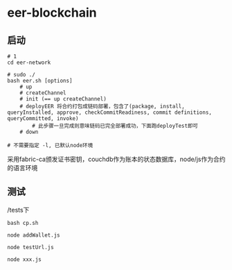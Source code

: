 # eer-blockchain

## 启动

```shell script
# 1
cd eer-network

# sudo ./
bash eer.sh [options]  
    # up
    # createChannel
    # init (== up createChannel)
    # deployEER 将合约打包成链码部署，包含了(package, install, queryInstalled, approve, checkCommitReadiness, commit definitions, queryCommitted, invoke)
        # 此步骤一旦完成则意味链码已完全部署成功，下面跑deployTest即可
    # down

# 不需要指定 -l, 已默认node环境
```

采用fabric-ca颁发证书密钥，couchdb作为账本的状态数据库，node/js作为合约的语言环境

## 测试

/tests下

```shell script
bash cp.sh

node addWallet.js

node testUrl.js

node xxx.js

```
